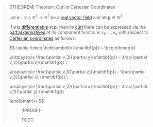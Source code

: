 >[!THEOREM] Theorem: Curl in Cartesian Coordinates
>
>Let $\boldsymbol{v}: \mathcal{D} \subseteq \mathbb{R}^3 \to \mathbb{R}^3$ be a [real vector field](../Real%20Vector%20Field.md) and let $\mathbf{p} \in \mathbb{R}^3$.
>
>If $\boldsymbol{v}$ is [differentiable](../../../Real%20Vector%20Functions/Differentiation/Differentiability%20of%20Real%20Vector%20Functions.md) at $\mathbf{p}$, then its [curl](Curl.md) there can be expressed via the [partial derivatives](../../../Real%20Vector%20Functions/Scalar%20Fields/Differentiation/Partial%20Differentiability%20of%20Real%20Scalar%20Fields.md) of its component functions $v_1, \dotsc, v_n$ with respect to [Cartesian coordinates](../../../../../Geometry/Euclidean%20Geometry/Euclidean%20Space/Coordinate%20Systems/Cartesian%20Coordinate%20System.md) as follows:
>
>$$
>\nabla \times \boldsymbol{v}(\mathbf{p}) = 
>\begin{bmatrix}
>
>\displaystyle \frac{\partial v_3}{\partial y}(\mathbf{p}) - \frac{\partial v_2}{\partial z}(\mathbf{p}) \\
>
>\displaystyle \frac{\partial v_1}{\partial z}(\mathbf{p}) - \frac{\partial v_3}{\partial x} (\mathbf{p}) \\
>
>\displaystyle \frac{\partial v_2}{\partial x}(\mathbf{p}) - \frac{\partial v_1}{\partial y} (\mathbf{p}) 
>
>\end{bmatrix}
>$$
>
>>[!PROOF]-
>>
>>TODO
>>
>
